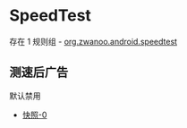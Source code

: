# SpeedTest

存在 1 规则组 - [org.zwanoo.android.speedtest](/src/apps/org.zwanoo.android.speedtest.ts)

## 测速后广告

默认禁用

- [快照-0](https://i.gkd.li/i/12893175)

